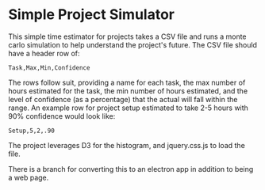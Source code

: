 # Simple Project Simulator

This simple time estimator for projects takes a CSV file and runs a monte carlo simulation to help understand the project's future. The CSV file should have a header row of:

`Task,Max,Min,Confidence`

The rows follow suit, providing a name for each task, the max number of hours estimated for the task, the min number of hours estimated, and the level of confidence (as a percentage) that the actual will fall within the range. An example row for project setup estimated to take 2-5 hours with 90% confidence would look like:

`Setup,5,2,.90`

The project leverages D3 for the histogram, and jquery.css.js to load the file.

There is a branch for converting this to an electron app in addition to being a web page.
